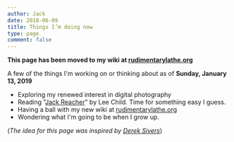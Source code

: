 ```yaml
---
author: Jack
date: 2018-06-09
title: Things I’m doing now
type: page
comment: false
---
```


**This page has been moved to my wiki at [rudimentarylathe.org](https://rudimentarylathe.org/#Now)**

A few of the things I'm working on or thinking about as of **Sunday, January 13, 2019**

- Exploring my renewed interest in digital photography
- Reading "[Jack Reacher](https://www.goodreads.com/book/show/37752621-how-to-invent-everything)" by Lee Child. Time for something easy I guess.
- Having a ball with my new wiki at [rudimentarylathe.org](https://rudimentarylathe.org)
- Wondering what I'm going to be when I grow up.

(_The idea for this page was inspired by [Derek Sivers][3]_)

[3]: https://sivers.org/nowff
